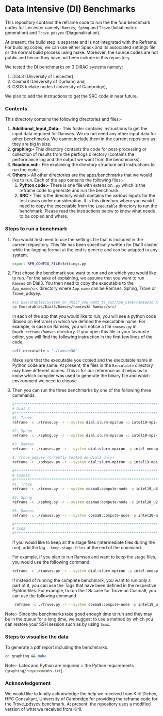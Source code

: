 # Data Intensive (DI) Benchmarks

This repository contains the reframe code to run the the four benchmark codes for Leicester namely: `Ramses`,` Sphng` and `Trove` (Initial matrix generation) and `Trove_pdsyev` (Diagonalisation).

At present, the build step is separate and is not integrated with the Reframe. For building codes, we can use either Spack and its associated settings file or the normal build process using make. Moreover, the source codes are not public and hence they have not been include in this repository.

We tested the DI benchmarks on 3 DiRAC systems namely: 

1. DIaL3 (University of Leicester), 
2. Cosma8 (University of Durham) and,
3. CSD3 Icelake nodes (University of Cambridge),

We plan to add the instructions to get the SRC code in near future.

### Contents

This directory contains the following directories and files:-

1.  **Additional_Input_Data:-** This folder contains instructions to get the input data required for Ramses. We do not need any other input data for other benchmarks. We cannot include them in the current repository as they are big in size.
3.  **graphing:-** This directory contains the code for post-processing or collection of results from the perflogs directory (contains the performance log and the output we want from the benchmarks).
4. **Readme.md:-** File explaining the directory structure and instructions to run the code.
6. **Others:-** All other directories are the apps/benchmarks that we would like to run. Each of the app contains the following files:-
   1. **Pyhton code:-** There is one file with extension `.py` which is the reframe code to generate and run the benchmark.
   2. **SRC:-** This is the directory which contains the various inputs for the test cases under consideration. It is this directory where you would need to copy the executable from the `Executable` directory to run the benchmark. Please read the instructions below to know what needs to be copied and where.

### Steps to run a benchmark

1. You would first need to use the settings file that is included in the current repository. This file has been specifically written for Dial3 cluster while the logging format at the end is generic and can be adapted to any system.

   ```bash
   export RFM_CONFIG_FILE=Settings.py
   ```

2. First chose the benchmark you want to run and on which you would like to run. For the sake of explaining, we assume that you want to run `Ramses` on Dial3. You then need to copy the executable  to the `App_name/src` directory where `App_name` can be Ramses, Sphng, Trove or Trove_pdsyey.

   ```bash
   #cp Executables/System_on_which_you_want_to_run/App_name/ramses3d App_name/src/
   cp Executables/Dial3/Ramses/ramses3d Ramses/src/
   ```
   
   In each of the app that you would like to run, you will see a python code (Based on Reframe) in which we defined the executable name. For example, in case on Ramses, you will notice a file `ramses.py` in `Bmark_reframe/Ramses` directory. If you open this file in your favourite editor, you will find the following instruction in the first few lines of the code,
   
   ```python
   self.executable = './ramses3d'
   ```

   Make sure that the executable you copied and the executable name in Python code are same. At present, the files in the `Executable` directory may have different names. This is for our reference as it helps us to know which compiler was used to generate the binary file and which environment we need to choose. 
   
2. Then you can run the three benchmarks by one of the following three commands.

   ```bash
   #***************************************************************************************************
   # Dial 3
   #***************************************************************************************************
   #1. Trove
   reframe -c ./trove.py -r --system dial:slurm-mpirun -p intel19-mpi-dial3 --performance-report
   
   #2. Sphng
   reframe -c ./sphng.py -r --system dial:slurm-mpirun -p intel19-mpi-dial3 --performance-report
   
   #3. Ramses
   reframe -c ./ramses.py -r --system dial:slurm-mpirun -p intel-oneapi-openmpi-dial3 --performance-report
   
   #. Trove_pdsyev (Crrently tested on Dial3 only)
   reframe -c ./pdsyev.py -r --system dial:slurm-mpirun -p intel19-mpi-dial3 --performance-report
   
   #***************************************************************************************************
   # Cosma8
   #***************************************************************************************************
   #1. Trove
   reframe -c ./trove.py -r --system cosma8:compute-node -p intel19_u3-mpi-durham --performance-report
   
   #2. Sphng
   reframe -c ./sphng.py -r --system cosma8:compute-node -p intel20_u2-mpi-durham --performance-report
   
   #3. Ramses
   reframe -c ./ramses.py -r --system cosma8:compute-node -p intel20-mpi-durham --performance-report
   
   #***************************************************************************************************
   # Csd3
   #***************************************************************************************************
   ```
   
   If you would like to keep all the stage files (intermediate files during the run), add the lag `--keep-stage-files` at the end of the command.
   
   For example, if you plan to run Ramses and want to keep the stage files, you would use the following command.
   
   ```bash
   reframe -c ./ramses.py -r --system dial:slurm-mpirun -p intel-oneapi-openmpi-dial3 --performance-report --keep-stage-files
   ```
   
   If instead of running the complete benchmark, you want to run only a part of it, you can use the Tags that have been defined in the respective Pyhton files. For example, to run the `12N` case for Trove on Cosma8, you can use the following command.
   
   ```bash
    reframe -c ./trove.py -r --system cosma8:compute-node -p intel19_u3-mpi-durham --performance-report --keep-stage-files --tag="12N"
   ```

Note:- Since the benchmarks take good enough time to run and they may be in the queue for a long time, we suggest to use a method by which you can restore your SSH session such as by using `tmux`.

### Steps to visualise the data

To generate a pdf report including the benchmarks.

   ```bash
   cd graphing && make
   ```

Note:- Latex and Python are required + the Python requirements (`graphing/requirements.txt`).

### Acknowledgement

We would like to kindly acknowledge the help we received from Kiril Dichev, HPC Consultant, University of Cambridge for providing the reframe code for the Trove_pdsyev benchmark. At present, the repository uses a modified version of what we received from Kiril.

